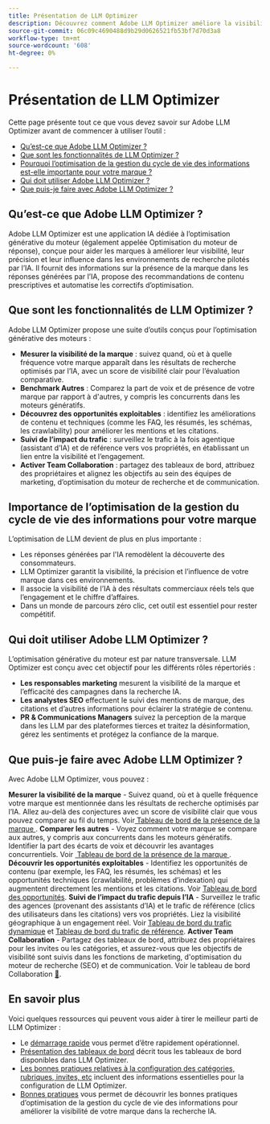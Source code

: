 ```yaml
---
title: Présentation de LLM Optimizer
description: Découvrez comment Adobe LLM Optimizer améliore la visibilité de la marque dans les recherches pilotées par l’IA. Effectuez le suivi des mentions, des citations et des informations. Commencez dès aujourd’hui à optimiser votre engagement et votre influence.
source-git-commit: 06c09c4690488d9b29d0626521fb53bf7d70d3a8
workflow-type: tm+mt
source-wordcount: '608'
ht-degree: 0%

---
```



# Présentation de LLM Optimizer

Cette page présente tout ce que vous devez savoir sur Adobe LLM Optimizer avant de commencer à utiliser l’outil :

* [Qu’est-ce que Adobe LLM Optimizer ?](#what-is-adobe-llm-optimizer)
* [Que sont les fonctionnalités de LLM Optimizer ?](#what-are-llm-optimizer-capabilities)
* [Pourquoi l’optimisation de la gestion du cycle de vie des informations est-elle importante pour votre marque ?](#why-llm-optimization-matters-for-your-brand)
* [Qui doit utiliser Adobe LLM Optimizer ?](#who-should-use-adobe-llm-optimizer)
* [Que puis-je faire avec Adobe LLM Optimizer ?](#what-can-i-do-with-adobe-llm-optimizer)

## Qu’est-ce que Adobe LLM Optimizer ?

Adobe LLM Optimizer est une application IA dédiée à l’optimisation générative du moteur (également appelée Optimisation du moteur de réponse), conçue pour aider les marques à améliorer leur visibilité, leur précision et leur influence dans les environnements de recherche pilotés par l’IA. Il fournit des informations sur la présence de la marque dans les réponses générées par l’IA, propose des recommandations de contenu prescriptives et automatise les correctifs d’optimisation.

## Que sont les fonctionnalités de LLM Optimizer ?

Adobe LLM Optimizer propose une suite d’outils conçus pour l’optimisation générative des moteurs :

* **Mesurer la visibilité de la marque** : suivez quand, où et à quelle fréquence votre marque apparaît dans les résultats de recherche optimisés par l’IA, avec un score de visibilité clair pour l’évaluation comparative.
* **Benchmark Autres** : Comparez la part de voix et de présence de votre marque par rapport à d&#39;autres, y compris les concurrents dans les moteurs génératifs.
* **Découvrez des opportunités exploitables** : identifiez les améliorations de contenu et techniques (comme les FAQ, les résumés, les schémas, les crawlability) pour améliorer les mentions et les citations.
* **Suivi de l’impact du trafic** : surveillez le trafic à la fois agentique (assistant d’IA) et de référence vers vos propriétés, en établissant un lien entre la visibilité et l’engagement.
* **Activer Team Collaboration** : partagez des tableaux de bord, attribuez des propriétaires et alignez les objectifs au sein des équipes de marketing, d’optimisation du moteur de recherche et de communication.

## Importance de l’optimisation de la gestion du cycle de vie des informations pour votre marque

L’optimisation de LLM devient de plus en plus importante :

* Les réponses générées par l&#39;IA remodèlent la découverte des consommateurs.
* LLM Optimizer garantit la visibilité, la précision et l’influence de votre marque dans ces environnements.
* Il associe la visibilité de l’IA à des résultats commerciaux réels tels que l’engagement et le chiffre d’affaires.
* Dans un monde de parcours zéro clic, cet outil est essentiel pour rester compétitif.

## Qui doit utiliser Adobe LLM Optimizer ?

L’optimisation générative du moteur est par nature transversale. LLM Optimizer est conçu avec cet objectif pour les différents rôles répertoriés :

* **Les responsables marketing** mesurent la visibilité de la marque et l’efficacité des campagnes dans la recherche IA.
* **Les analystes SEO** effectuent le suivi des mentions de marque, des citations et d’autres informations pour éclairer la stratégie de contenu.
* **PR &amp; Communications Managers** suivez la perception de la marque dans les LLM par des plateformes tierces et traitez la désinformation, gérez les sentiments et protégez la confiance de la marque.

## Que puis-je faire avec Adobe LLM Optimizer ?

Avec Adobe LLM Optimizer, vous pouvez :

**Mesurer la visibilité de la marque** - Suivez quand, où et à quelle fréquence votre marque est mentionnée dans les résultats de recherche optimisés par l’IA. Allez au-delà des conjectures avec un score de visibilité clair que vous pouvez comparer au fil du temps. Voir [&#x200B; Tableau de bord de la présence de la marque &#x200B;](/help/dashboards/brand-presence.md).
**Comparer les autres** - Voyez comment votre marque se compare aux autres, y compris aux concurrents dans les moteurs génératifs. Identifier la part des écarts de voix et découvrir les avantages concurrentiels. Voir [&#x200B; Tableau de bord de la présence de la marque &#x200B;](/help/dashboards/brand-presence.md).
**Découvrir les opportunités exploitables** - Identifiez les opportunités de contenu (par exemple, les FAQ, les résumés, les schémas) et les opportunités techniques (crawlabilité, problèmes d’indexation) qui augmentent directement les mentions et les citations. Voir [Tableau de bord des opportunités](/help/dashboards/opportunities.md).
**Suivi de l’impact du trafic depuis l’IA** - Surveillez le trafic des agences (provenant des assistants d’IA) et le trafic de référence (clics des utilisateurs dans les citations) vers vos propriétés. Liez la visibilité géographique à un engagement réel. Voir [Tableau de bord du trafic dynamique](/help/dashboards/agentic-traffic.md) et [Tableau de bord du trafic de référence](/help/dashboards/referral-traffic.md).
**Activer Team Collaboration** - Partagez des tableaux de bord, attribuez des propriétaires pour les invites ou les catégories, et assurez-vous que les objectifs de visibilité sont suivis dans les fonctions de marketing, d&#39;optimisation du moteur de recherche (SEO) et de communication. Voir le tableau de bord Collaboration [&#128279;](/help/dashboards/collaboration.md).

## En savoir plus

Voici quelques ressources qui peuvent vous aider à tirer le meilleur parti de LLM Optimizer :

* Le [démarrage rapide](/help/overview/quick-start.md) vous permet d’être rapidement opérationnel.
* [Présentation des tableaux de bord](/help/dashboards/dashboards-overview.md) décrit tous les tableaux de bord disponibles dans LLM Optimizer.
* [Les bonnes pratiques relatives à la configuration des catégories, rubriques, invites, etc](/help/overview/best-practices-topics-prompts.md) incluent des informations essentielles pour la configuration de LLM Optimizer.
* [Bonnes pratiques](/help/tutorials/best-practices.md) vous permet de découvrir les bonnes pratiques d’optimisation de la gestion du cycle de vie des informations pour améliorer la visibilité de votre marque dans la recherche IA.






